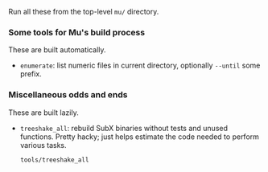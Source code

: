 Run all these from the top-level `mu/` directory.

### Some tools for Mu's build process

These are built automatically.

* `enumerate`: list numeric files in current directory, optionally `--until`
  some prefix.


### Miscellaneous odds and ends

These are built lazily.

* `treeshake_all`: rebuild SubX binaries without tests and unused functions.
  Pretty hacky; just helps estimate the code needed to perform various tasks.
  ```
  tools/treeshake_all
  ```
